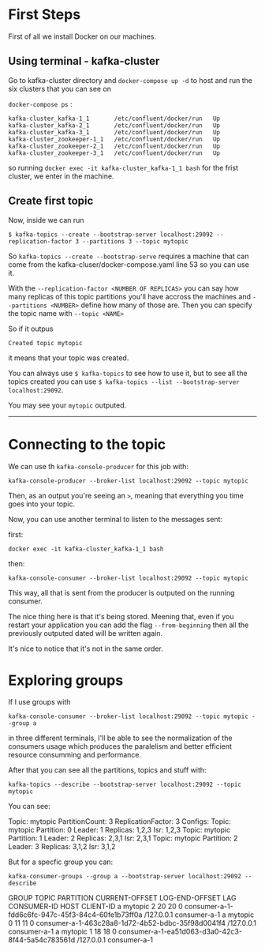 # First Steps

First of all we install Docker on our machines.

## Using terminal - kafka-cluster

Go to kafka-cluster directory and `docker-compose up -d` to host and run the six clusters that you can see on

`docker-compose ps` :

`kafka-cluster_kafka-1_1       /etc/confluent/docker/run   Up`           
`kafka-cluster_kafka-2_1       /etc/confluent/docker/run   Up  `         
`kafka-cluster_kafka-3_1       /etc/confluent/docker/run   Up  `         
`kafka-cluster_zookeeper-1_1   /etc/confluent/docker/run   Up  `         
`kafka-cluster_zookeeper-2_1   /etc/confluent/docker/run   Up  `         
`kafka-cluster_zookeeper-3_1   /etc/confluent/docker/run   Up`

so running `docker exec -it kafka-cluster_kafka-1_1 bash` for the frist cluster, we enter in the machine.

## Create first topic

Now, inside we can run 

`$ kafka-topics --create --bootstrap-server localhost:29092 --replication-factor 3 --partitions 3 --topic mytopic`

So `kafka-topics --create --bootstrap-serve` requires a machine that can come from the kafka-cluser/docker-compose.yaml line 53 so you can use it.

With the `--replication-factor <NUMBER OF REPLICAS>` you can say how many replicas of this topic partitions you'll have accross the machines and `--partitions <NUMBER>` define how many of those are. Then you can specify the topic name with `--topic <NAME>`

So if it outpus

`Created topic mytopic`

it means that your topic was created. 

You can always use `$ kafka-topics` to see how to use it, but to see all the topics created you can use `$ kafka-topics --list --bootstrap-server localhost:29092`.

You may see your `mytopic` outputed.


***
# Connecting to the topic

We can use th `kafka-console-producer` for this job with:

`kafka-console-producer --broker-list localhost:29092 --topic mytopic`

Then, as an output you're seeing an `>`, meaning that everything you time goes into your topic.

Now, you can use another terminal to listen to the messages sent:

first: 

`docker exec -it kafka-cluster_kafka-1_1 bash`

then: 

`kafka-console-consumer --broker-list localhost:29092 --topic mytopic`

This way, all that is sent from the producer is outputed on the running consumer.

The nice thing here is that it's being stored. Meening that, even if you restart your application you can add the flag `--from-beginning` then all the previously outputed dated will be written again.

It's nice to notice that it's not in the same order.

# Exploring groups

If I use groups with 

`kafka-console-consumer --broker-list localhost:29092 --topic mytopic --group a`

in three different terminals, I'll be able to see the normalization of the consumers usage which produces the paralelism and better efficient resource consumming and performance.


 After that you can see all the partitions, topics and stuff with:

 `kafka-topics --describe --bootstrap-server localhost:29092 --topic mytopic`

 You can see:

 Topic: mytopic	PartitionCount: 3	ReplicationFactor: 3	Configs: 
	Topic: mytopic	Partition: 0	Leader: 1	Replicas: 1,2,3	Isr: 1,2,3
	Topic: mytopic	Partition: 1	Leader: 2	Replicas: 2,3,1	Isr: 2,3,1
	Topic: mytopic	Partition: 2	Leader: 3	Replicas: 3,1,2	Isr: 3,1,2


But for a specfic group you can:

`kafka-consumer-groups --group a --bootstrap-server localhost:29092 --describe`

GROUP           TOPIC           PARTITION  CURRENT-OFFSET  LOG-END-OFFSET  LAG             CONSUMER-ID                                       HOST            CLIENT-ID
a               mytopic         2          20              20              0               consumer-a-1-fdd6c6fc-947c-45f3-84c4-60fe1b73ff0a /127.0.0.1      consumer-a-1
a               mytopic         0          11              11              0               consumer-a-1-463c28a8-1d72-4b52-bdbc-35f98d0041f4 /127.0.0.1      consumer-a-1
a               mytopic         1          18              18              0               consumer-a-1-ea51d063-d3a0-42c3-8f44-5a54c783561d /127.0.0.1      consumer-a-1












